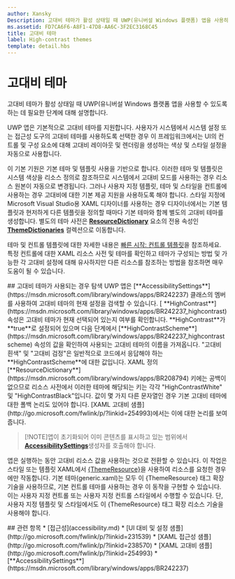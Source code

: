 ```yaml
---
author: Xansky
Description: 고대비 테마가 활성 상태일 때 UWP(유니버설 Windows 플랫폼) 앱을 사용하는 데 필요한 단계에 대해 설명합니다.
ms.assetid: FD7CA6F6-A8F1-47D8-AA6C-3F2EC3168C45
title: 고대비 테마
label: High-contrast themes
template: detail.hbs
---
```


# 고대비 테마  



고대비 테마가 활성 상태일 때 UWP(유니버설 Windows 플랫폼 앱을 사용할 수 있도록 하는 데 필요한 단계에 대해 설명합니다.

UWP 앱은 기본적으로 고대비 테마를 지원합니다. 사용자가 시스템에서 시스템 설정 또는 접근성 도구의 고대비 테마를 사용하도록 선택한 경우 이 프레임워크에서는 UI의 컨트롤 및 구성 요소에 대해 고대비 레이아웃 및 렌더링을 생성하는 색상 및 스타일 설정을 자동으로 사용합니다.

이 기본 기원은 기본 테마 및 템플릿 사용을 기반으로 합니다. 이러한 테마 및 템플릿은 시스템 색상을 리소스 정의로 참조하므로 시스템에서 고대비 모드를 사용하는 경우 리소스 원본이 자동으로 변경됩니다. 그러나 사용자 지정 템플릿, 테마 및 스타일을 컨트롤에 사용하는 경우 고대비에 대한 기본 제공 지원을 사용하도록 해야 합니다. 스타일 지정에 Microsoft Visual Studio용 XAML 디자이너를 사용하는 경우 디자이너에서는 기본 템플릿과 현저하게 다른 템플릿을 정의할 때마다 기본 테마와 함께 별도의 고대비 테마를 생성합니다. 별도의 테마 사전은 [**ResourceDictionary**](https://msdn.microsoft.com/library/windows/apps/BR208794) 요소의 전용 속성인 [**ThemeDictionaries**](https://msdn.microsoft.com/library/windows/apps/BR208807) 컬렉션으로 이동합니다.

테마 및 컨트롤 템플릿에 대한 자세한 내용은 [빠른 시작: 컨트롤 템플릿](https://msdn.microsoft.com/library/windows/apps/xaml/Hh465374)을 참조하세요. 특정 컨트롤에 대한 XAML 리소스 사전 및 테마를 확인하고 테마가 구성되는 방법 및 가능한 각 고대비 설정에 대해 유사하지만 다른 리소스를 참조하는 방법을 참조하면 매우 도움이 될 수 있습니다.

<span id="Detecting_when_a_high-contrast_theme_is_enabled"/>
<span id="detecting_when_a_high-contrast_theme_is_enabled"/>
<span id="DETECTING_WHEN_A_HIGH-CONTRAST_THEME_IS_ENABLED"/>
## 고대비 테마가 사용되는 경우 탐색  
UWP 앱은 [**AccessibilitySettings**](https://msdn.microsoft.com/library/windows/apps/BR242237) 클래스의 멤버를 사용하여 고대비 테마의 현재 설정을 검색할 수 있습니다. [
            **HighContrast**](https://msdn.microsoft.com/library/windows/apps/BR242237_highcontrast) 속성은 고대비 테마가 현재 선택되어 있는지 여부를 확인합니다. **HighContrast**가 **true**로 설정되어 있으며 다음 단계에서 [**HighContrastScheme**](https://msdn.microsoft.com/library/windows/apps/BR242237_highcontrastscheme) 속성의 값을 확인하여 사용되는 고대비 테마의 이름을 가져옵니다. "고대비 흰색" 및 "고대비 검정"은 일반적으로 코드에서 응답해야 하는 **HighContrastScheme**에 대한 값입니다. XAML 정의 [**ResourceDictionary**](https://msdn.microsoft.com/library/windows/apps/BR208794) 키에는 공백이 없으므로 리소스 사전에서 이러한 테마에 해당되는 키는 각각 "HighContrastWhite" 및 "HighContrastBlack"입니다. 값이 몇 가지 다른 문자열인 경우 기본 고대비 테마에 대한 폴백 논리도 있어야 합니다. [XAML 고대비 샘플](http://go.microsoft.com/fwlink/p/?linkid=254993)에서는 이에 대한 논리를 보여 줍니다.

> [!NOTE]앱이 초기화되어 이미 콘텐츠를 표시하고 있는 범위에서 [**AccessibilitySettings**](https://msdn.microsoft.com/library/windows/apps/BR242237)생성자를 호출해야 합니다.

앱은 실행하는 동안 고대비 리소스 값을 사용하는 것으로 전환할 수 있습니다. 이 작업은 스타일 또는 템플릿 XAML에서 [{ThemeResource}](https://msdn.microsoft.com/library/windows/apps/Mt185591)을 사용하여 리소스를 요청한 경우에만 작동합니다. 기본 테마(generic.xaml)는 모두 이 {ThemeResource} 태그 확장 기술을 사용하므로, 기본 컨트롤 테마를 사용하는 경우 이 동작을 구현할 수 있습니다. 이는 사용자 지정 컨트롤 또는 사용자 지정 컨트롤 스타일에서 수행할 수 있습니다. 단, 사용자 지정 템플릿 및 스타일에서도 이 {ThemeResource} 태그 확장 리소스 기술을 사용해야 합니다.

<span id="related_topics"/>
## 관련 항목  
* [접근성](accessibility.md)
* [UI 대비 및 설정 샘플](http://go.microsoft.com/fwlink/p/?linkid=231539)
* [XAML 접근성 샘플](http://go.microsoft.com/fwlink/p/?linkid=238570)
* [XAML 고대비 샘플](http://go.microsoft.com/fwlink/p/?linkid=254993)
* [**AccessibilitySettings**](https://msdn.microsoft.com/library/windows/apps/BR242237)


<!--HONumber=May16_HO2-->



